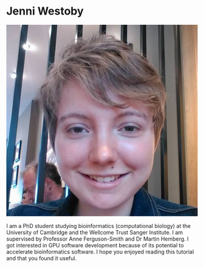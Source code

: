 # Jenni Westoby

![](images/Jenni.jpg)

I am a PhD student studying bioinformatics (computational biology) at the University of Cambridge and the Wellcome Trust Sanger Institute. I am supervised by Professor Anne Ferguson-Smith and Dr Martin Hemberg. I got interested in GPU software development because of its potential to accelerate bioinformatics software. I hope you enjoyed reading this tutorial and that you found it useful.
